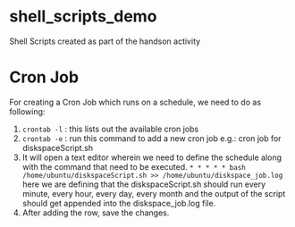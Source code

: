 # shell_scripts_demo
Shell Scripts created as part of the handson activity

# Cron Job 
For creating a Cron Job which runs on a schedule, we need to do as following:

1. `crontab -l` : this lists out the available cron jobs
2. `crontab -e` : run this command to add a new cron job e.g.: cron job for diskspaceScript.sh
3. It will open a text editor wherein we need to define the schedule along with the command that need to be executed. 
    `* * * * * bash /home/ubuntu/diskspaceScript.sh >> /home/ubuntu/diskspace_job.log`
    here we are defining that the diskspaceScript.sh should run every minute, every hour, every day, every month and the output of the script should get appended into the diskspace_job.log file.
4. After adding the row, save the changes.